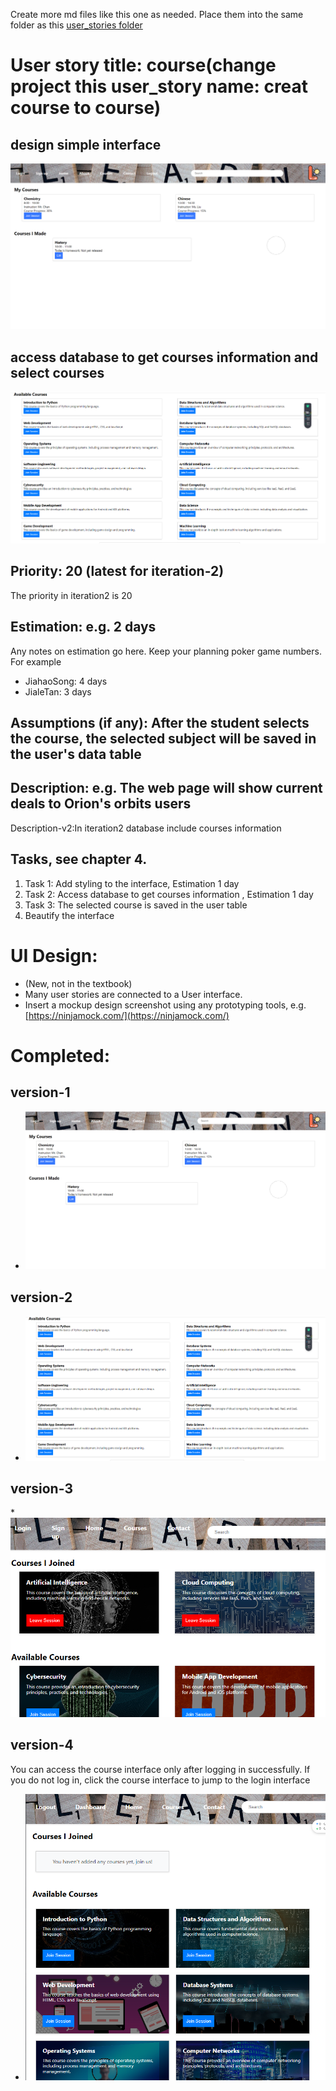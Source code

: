 Create more md files like this one as needed. Place them into the same folder
as this [user_stories folder](./)

# User story title: course(change project this user_story name: creat course to course)
## design simple interface
![img_8.png](images/img_8.png)

## access database to get courses information and select courses
![img_11.png](images/img_11.png) 



## Priority: 20 (latest for iteration-2)
The priority in iteration2 is 20


## Estimation: e.g. 2 days
Any notes on estimation go here. Keep your planning poker game numbers. For example
* JiahaoSong: 4 days 
* JialeTan: 3 days

## Assumptions (if any): After the student selects the course, the selected subject will be saved in the user's data table

## Description: e.g. The web page will show current deals to Orion's orbits users
Description-v2:In iteration2 database include courses information



## Tasks, see chapter 4.
1. Task 1: Add styling to the interface, Estimation 1 day
2. Task 2: Access database to get courses information  , Estimation 1 day
3. Task 3: The selected course is saved in the user table
4. Beautify the interface



# UI Design:
* (New, not in the textbook)
* Many user stories are connected to a User interface.
* Insert a mockup design screenshot using any prototyping tools, e.g. [https://ninjamock.com/](https://ninjamock.com/)

# Completed:
## version-1
* ![img_8.png](images/img_8.png)
## version-2
* ![img_11.png](images/img_11.png)
## version-3
*![img_16.png](images/img_16.png)
## version-4
You can access the course interface only after logging in successfully. If you do not log in, click the course interface to jump to the login interface
* ![img.png](images/course.png)

